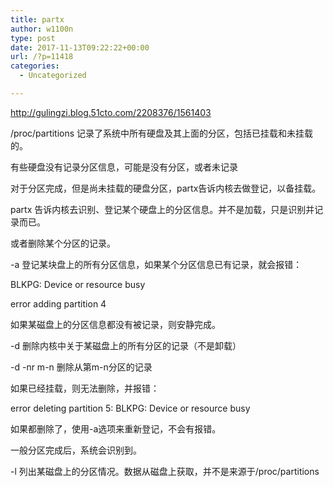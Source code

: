 ```yaml
---
title: partx
author: w1100n
type: post
date: 2017-11-13T09:22:22+00:00
url: /?p=11418
categories:
  - Uncategorized

---
```

http://gulingzi.blog.51cto.com/2208376/1561403

/proc/partitions 记录了系统中所有硬盘及其上面的分区，包括已挂载和未挂载的。
  
有些硬盘没有记录分区信息，可能是没有分区，或者未记录

对于分区完成，但是尚未挂载的硬盘分区，partx告诉内核去做登记，以备挂载。
  
partx 告诉内核去识别、登记某个硬盘上的分区信息。并不是加载，只是识别并记录而已。
      
或者删除某个分区的记录。

-a 登记某块盘上的所有分区信息，如果某个分区信息已有记录，就会报错：
    
BLKPG: Device or resource busy
    
error adding partition 4

如果某磁盘上的分区信息都没有被记录，则安静完成。

-d 删除内核中关于某磁盘上的所有分区的记录（不是卸载）
  
-d -nr m-n 删除从第m-n分区的记录

如果已经挂载，则无法删除，并报错：
  
error deleting partition 5: BLKPG: Device or resource busy

如果都删除了，使用-a选项来重新登记，不会有报错。

一般分区完成后，系统会识别到。

-l 列出某磁盘上的分区情况。数据从磁盘上获取，并不是来源于/proc/partitions